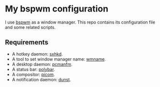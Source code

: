 # My bspwm configuration

I use [bspwm](https://github.com/baskerville/bspwm) as a window manager.
This repo contains its configuration file and some related scripts.

## Requirements

- A hotkey daemon: [sxhkd](https://github.com/baskerville/sxhkd).
- A tool to set window manager name:
  [wmname](https://tools.suckless.org/x/wmname).
- A desktop daemon: [pcmanfm](https://github.com/lxde/pcmanfm).
- A status bar: [polybar](https://github.com/polybar/polybar).
- A compositor: [picom](https://github.com/yshui/picom).
- A notification daemon: [dunst](https://github.com/dunst-project/dunst).

